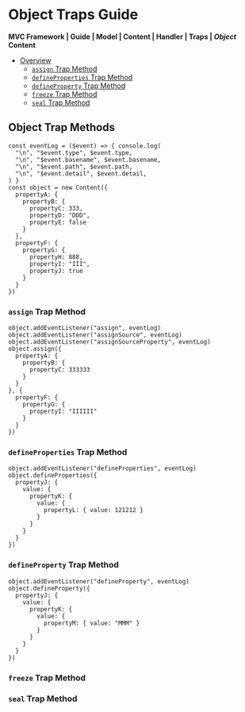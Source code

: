 # Object Traps Guide
**MVC Framework | Guide | Model \| Content \| Handler \| Traps \| *Object***  
**Content**  
 - [Overview]()
   - [`assign` Trap Method]()
   - [`defineProperties` Trap Method]()
   - [`defineProperty` Trap Method]()
   - [`freeze` Trap Method]()
   - [`seal` Trap Method]()
## Object Trap Methods
```
const eventLog = ($event) => { console.log(
  "\n", "$event.type", $event.type,
  "\n", "$event.basename", $event.basename,
  "\n", "$event.path", $event.path,
  "\n", "$event.detail", $event.detail,
) }
const object = new Content({
  propertyA: {
    propertyB: {
      propertyC: 333,
      propertyD: "DDD",
      propertyE: false
    }
  },
  propertyF: {
    propertyG: {
      propertyH: 888,
      propertyI: "III",
      propertyJ: true
    }
  }
})
```
### `assign` Trap Method
```
object.addEventListener("assign", eventLog)
object.addEventListener("assignSource", eventLog)
object.addEventListener("assignSourceProperty", eventLog)
object.assign({
  propertyA: {
    propertyB: {
      propertyC: 333333
    }
  }
}, {
  propertyF: {
    propertyG: {
      propertyI: "IIIIII"
    }
  }
})
```
### `defineProperties` Trap Method
```
object.addEventListener("defineProperties", eventLog)
object.defineProperties({
  propertyJ: {
    value: {
      propertyK: {
        value: {
          propertyL: { value: 121212 }
        }
      }
    }
  }
})
```
### `defineProperty` Trap Method
```
object.addEventListener("defineProperty", eventLog)
object.defineProperty({
  propertyJ: {
    value: {
      propertyK: {
        value: {
          propertyM: { value: "MMM" }
        }
      }
    }
  }
})
```
### `freeze` Trap Method
### `seal` Trap Method